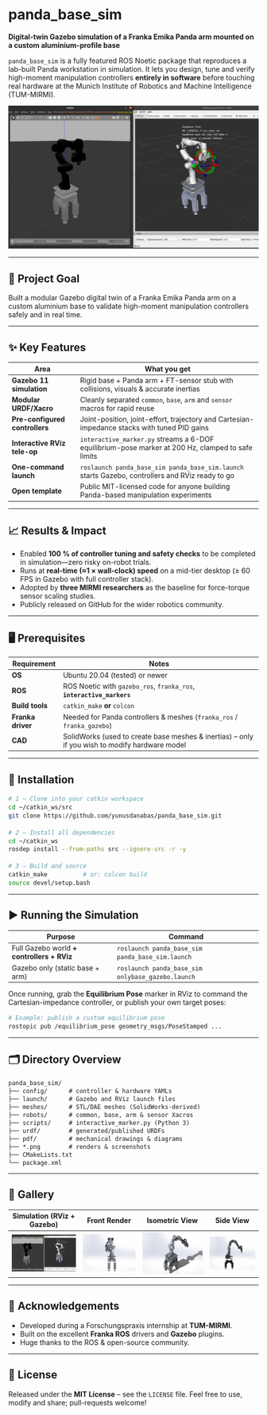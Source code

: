 # panda\_base\_sim

**Digital-twin Gazebo simulation of a Franka Emika Panda arm mounted on a custom aluminium-profile base**

`panda_base_sim` is a fully featured ROS Noetic package that reproduces a lab-built Panda workstation in simulation.
It lets you design, tune and verify high-moment manipulation controllers **entirely in software** before touching real hardware at the Munich Institute of Robotics and Machine Intelligence (TUM-MIRMI).

![Simulation screenshot](simulation.png)

---

## 🚀 Project Goal

Built a modular Gazebo digital twin of a Franka Emika Panda arm on a custom aluminium base to validate high-moment manipulation controllers safely and in real time.

---

## ✨ Key Features

| Area                           | What you get                                                                                      |
| ------------------------------ | ------------------------------------------------------------------------------------------------- |
| **Gazebo 11 simulation**       | Rigid base + Panda arm + FT-sensor stub with collisions, visuals & accurate inertias              |
| **Modular URDF/Xacro**         | Cleanly separated `common`, `base`, `arm` and `sensor` macros for rapid reuse                     |
| **Pre-configured controllers** | Joint-position, joint-effort, trajectory and Cartesian-impedance stacks with tuned PID gains      |
| **Interactive RViz tele-op**   | `interactive_marker.py` streams a 6-DOF equilibrium-pose marker at 200 Hz, clamped to safe limits |
| **One-command launch**         | `roslaunch panda_base_sim panda_base_sim.launch` starts Gazebo, controllers and RViz ready to go  |
| **Open template**              | Public MIT-licensed code for anyone building Panda-based manipulation experiments                 |

---

## 📈 Results & Impact

* Enabled **100 % of controller tuning and safety checks** to be completed in simulation—zero risky on-robot trials.
* Runs at **real-time (≈1 × wall-clock) speed** on a mid-tier desktop (≥ 60 FPS in Gazebo with full controller stack).
* Adopted by **three MIRMI researchers** as the baseline for force-torque sensor scaling studies.
* Publicly released on GitHub for the wider robotics community.

---

## 🖥️ Prerequisites

| Requirement       | Notes                                                                                          |
| ----------------- | ---------------------------------------------------------------------------------------------- |
| **OS**            | Ubuntu 20.04 (tested) or newer                                                                 |
| **ROS**           | ROS Noetic with `gazebo_ros`, `franka_ros`, **`interactive_markers`**                          |
| **Build tools**   | `catkin_make` **or** `colcon`                                                                  |
| **Franka driver** | Needed for Panda controllers & meshes (`franka_ros` / `franka_gazebo`)                         |
| **CAD**           | SolidWorks (used to create base meshes & inertias) – only if you wish to modify hardware model |

---

## 🔧 Installation

```bash
# 1 – Clone into your catkin workspace
cd ~/catkin_ws/src
git clone https://github.com/yunusdanabas/panda_base_sim.git

# 2 – Install all dependencies
cd ~/catkin_ws
rosdep install --from-paths src --ignore-src -r -y

# 3 – Build and source
catkin_make          # or: colcon build
source devel/setup.bash
```

---

## ▶️ Running the Simulation

| Purpose                                    | Command                                           |
| ------------------------------------------ | ------------------------------------------------- |
| Full Gazebo world **+ controllers + RViz** | `roslaunch panda_base_sim panda_base_sim.launch`  |
| Gazebo only (static base + arm)            | `roslaunch panda_base_sim onlybase_gazebo.launch` |

Once running, grab the **Equilibrium Pose** marker in RViz to command the Cartesian-impedance controller, or publish your own target poses:

```bash
# Example: publish a custom equilibrium pose
rostopic pub /equilibrium_pose geometry_msgs/PoseStamped ...
```

---

## 🗂️ Directory Overview

```
panda_base_sim/
├── config/      # controller & hardware YAMLs
├── launch/      # Gazebo and RViz launch files
├── meshes/      # STL/DAE meshes (SolidWorks-derived)
├── robots/      # common, base, arm & sensor Xacros
├── scripts/     # interactive_marker.py (Python 3)
├── urdf/        # generated/published URDFs
├── pdf/         # mechanical drawings & diagrams
├── *.png        # renders & screenshots
├── CMakeLists.txt
└── package.xml
```

---

## 📸 Gallery

|    Simulation (RViz + Gazebo)    |     Front Render    |  Isometric View |     Side View     |
| :------------------------------: | :-----------------: | :-------------: | :---------------: |
| ![Gazebo + RViz](simulation.png) | ![Front](front.png) | ![Iso](iso.png) | ![Side](side.png) |

---

## 🙌 Acknowledgements

* Developed during a Forschungspraxis internship at **TUM-MIRMI**.
* Built on the excellent **Franka ROS** drivers and **Gazebo** plugins.
* Huge thanks to the ROS & open-source community.

---

## 📄 License

Released under the **MIT License** – see the `LICENSE` file.
Feel free to use, modify and share; pull-requests welcome!
